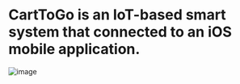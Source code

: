 # CartToGo is an IoT-based smart system that connected to an iOS mobile application.
![image](https://user-images.githubusercontent.com/80041251/156749999-9e298d8f-6897-4a20-b623-45a96fc664f0.png)
